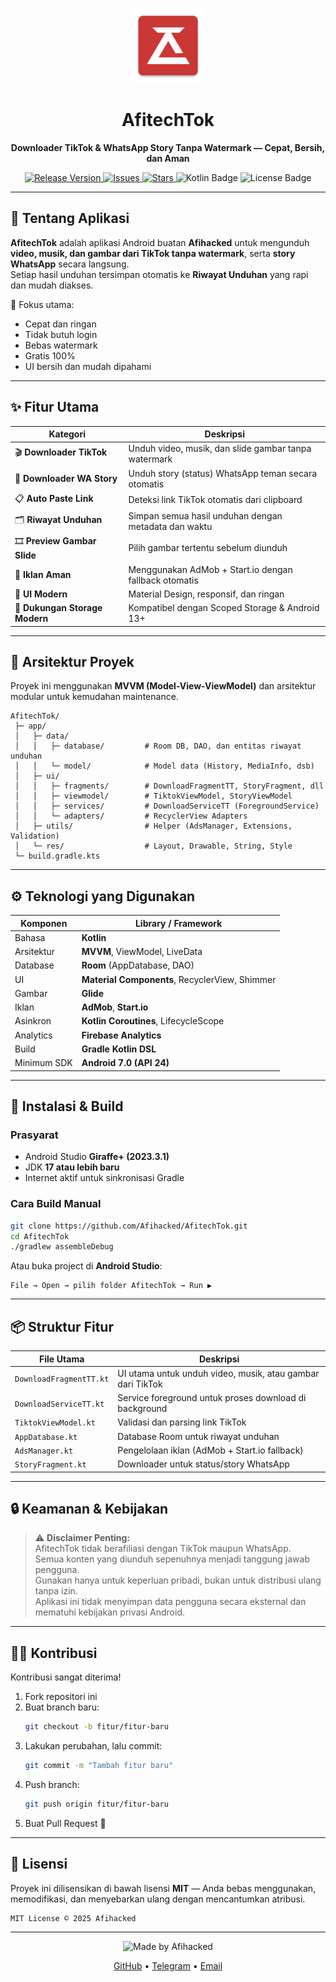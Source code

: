 <p align="center">
  <img src="https://raw.githubusercontent.com/Afihacked/AfitechTok/master/app/src/main/res/mipmap-xxhdpi/ic_launcher.webp" alt="AfitechTok Logo" width="120" height="120" />
</p>

<h1 align="center">AfitechTok</h1>

<p align="center">
  <b>Downloader TikTok & WhatsApp Story Tanpa Watermark — Cepat, Bersih, dan Aman</b>
</p>

<p align="center">
  <a href="https://github.com/Afihacked/AfitechTok/releases">
    <img src="https://img.shields.io/github/v/release/Afihacked/AfitechTok?color=brightgreen&label=versi" alt="Release Version">
  </a>
  <a href="https://github.com/Afihacked/AfitechTok/issues">
    <img src="https://img.shields.io/github/issues/Afihacked/AfitechTok?color=yellow" alt="Issues">
  </a>
  <a href="#">
    <img src="https://img.shields.io/github/stars/Afihacked/AfitechTok?color=orange" alt="Stars">
  </a>
  <img src="https://img.shields.io/badge/Made%20with-Kotlin-blue?logo=kotlin" alt="Kotlin Badge">
  <img src="https://img.shields.io/github/license/Afihacked/AfitechTok?color=blue" alt="License Badge">
</p>

---

## 🧩 Tentang Aplikasi

**AfitechTok** adalah aplikasi Android buatan **Afihacked** untuk mengunduh **video, musik, dan gambar dari TikTok tanpa watermark**, serta **story WhatsApp** secara langsung.  
Setiap hasil unduhan tersimpan otomatis ke **Riwayat Unduhan** yang rapi dan mudah diakses.

🎯 Fokus utama:
- Cepat dan ringan  
- Tidak butuh login  
- Bebas watermark  
- Gratis 100%  
- UI bersih dan mudah dipahami  

---

## ✨ Fitur Utama

| Kategori | Deskripsi |
|-----------|------------|
| 🎬 **Downloader TikTok** | Unduh video, musik, dan slide gambar tanpa watermark |
| 💬 **Downloader WA Story** | Unduh story (status) WhatsApp teman secara otomatis |
| 📋 **Auto Paste Link** | Deteksi link TikTok otomatis dari clipboard |
| 🗂 **Riwayat Unduhan** | Simpan semua hasil unduhan dengan metadata dan waktu |
| 🎞 **Preview Gambar Slide** | Pilih gambar tertentu sebelum diunduh |
| 📢 **Iklan Aman** | Menggunakan AdMob + Start.io dengan fallback otomatis |
| 📱 **UI Modern** | Material Design, responsif, dan ringan |
| 💾 **Dukungan Storage Modern** | Kompatibel dengan Scoped Storage & Android 13+ |

---

## 🧱 Arsitektur Proyek

Proyek ini menggunakan **MVVM (Model-View-ViewModel)** dan arsitektur modular untuk kemudahan maintenance.

```
AfitechTok/
 ├─ app/
 │   ├─ data/
 │   │   ├─ database/         # Room DB, DAO, dan entitas riwayat unduhan
 │   │   └─ model/            # Model data (History, MediaInfo, dsb)
 │   ├─ ui/
 │   │   ├─ fragments/        # DownloadFragmentTT, StoryFragment, dll
 │   │   ├─ viewmodel/        # TiktokViewModel, StoryViewModel
 │   │   ├─ services/         # DownloadServiceTT (ForegroundService)
 │   │   └─ adapters/         # RecyclerView Adapters
 │   ├─ utils/                # Helper (AdsManager, Extensions, Validation)
 │   └─ res/                  # Layout, Drawable, String, Style
 └─ build.gradle.kts
```

---

## ⚙️ Teknologi yang Digunakan

| Komponen | Library / Framework |
|-----------|--------------------|
| Bahasa | **Kotlin** |
| Arsitektur | **MVVM**, ViewModel, LiveData |
| Database | **Room** (AppDatabase, DAO) |
| UI | **Material Components**, RecyclerView, Shimmer |
| Gambar | **Glide** |
| Iklan | **AdMob**, **Start.io** |
| Asinkron | **Kotlin Coroutines**, LifecycleScope |
| Analytics | **Firebase Analytics** |
| Build | **Gradle Kotlin DSL** |
| Minimum SDK | **Android 7.0 (API 24)** |

---

## 🧰 Instalasi & Build

### Prasyarat
- Android Studio **Giraffe+ (2023.3.1)**  
- JDK **17 atau lebih baru**  
- Internet aktif untuk sinkronisasi Gradle  

### Cara Build Manual
```bash
git clone https://github.com/Afihacked/AfitechTok.git
cd AfitechTok
./gradlew assembleDebug
```
Atau buka project di **Android Studio**:
```
File → Open → pilih folder AfitechTok → Run ▶️
```

---

## 📦 Struktur Fitur

| File Utama | Deskripsi |
|-------------|------------|
| `DownloadFragmentTT.kt` | UI utama untuk unduh video, musik, atau gambar dari TikTok |
| `DownloadServiceTT.kt` | Service foreground untuk proses download di background |
| `TiktokViewModel.kt` | Validasi dan parsing link TikTok |
| `AppDatabase.kt` | Database Room untuk riwayat unduhan |
| `AdsManager.kt` | Pengelolaan iklan (AdMob + Start.io fallback) |
| `StoryFragment.kt` | Downloader untuk status/story WhatsApp |

---

## 🔒 Keamanan & Kebijakan

> ⚠️ **Disclaimer Penting:**  
> AfitechTok tidak berafiliasi dengan TikTok maupun WhatsApp.  
> Semua konten yang diunduh sepenuhnya menjadi tanggung jawab pengguna.  
> Gunakan hanya untuk keperluan pribadi, bukan untuk distribusi ulang tanpa izin.  
> Aplikasi ini tidak menyimpan data pengguna secara eksternal dan mematuhi kebijakan privasi Android.

---

## 🧑‍💻 Kontribusi

Kontribusi sangat diterima!

1. Fork repositori ini  
2. Buat branch baru:  
   ```bash
   git checkout -b fitur/fitur-baru
   ```  
3. Lakukan perubahan, lalu commit:
   ```bash
   git commit -m "Tambah fitur baru"
   ```
4. Push branch:
   ```bash
   git push origin fitur/fitur-baru
   ```
5. Buat Pull Request 🎉

---

## 🧾 Lisensi

Proyek ini dilisensikan di bawah lisensi **MIT** — Anda bebas menggunakan, memodifikasi, dan menyebarkan ulang dengan mencantumkan atribusi.

```
MIT License © 2025 Afihacked
```

---

<p align="center">
  <img src="https://img.shields.io/badge/Made%20with%20❤️%20by-Afihacked-blue" alt="Made by Afihacked">
</p>

<p align="center">
  <a href="https://github.com/Afihacked">GitHub</a> •
  <a href="https://t.me/afihacked">Telegram</a> •
  <a href="mailto:afihacked@gmail.com">Email</a>
</p>
